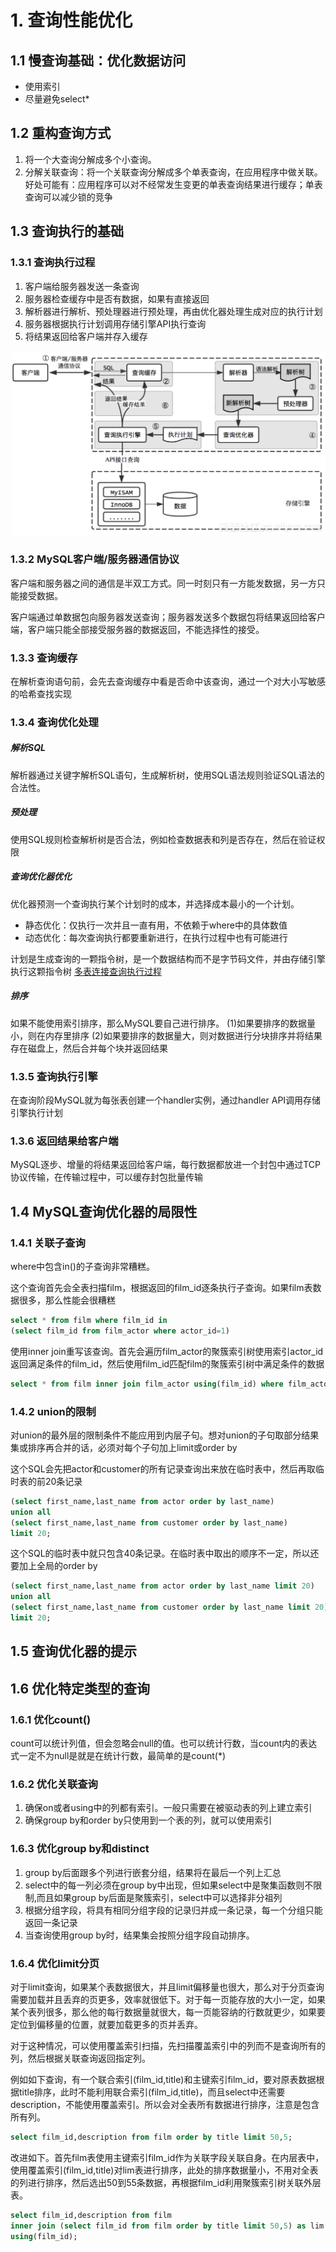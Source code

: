# 1. 查询性能优化

## 1.1 慢查询基础：优化数据访问
- 使用索引
- 尽量避免select*

## 1.2 重构查询方式
1. 将一个大查询分解成多个小查询。
2. 分解关联查询：将一个关联查询分解成多个单表查询，在应用程序中做关联。好处可能有：应用程序可以对不经常发生变更的单表查询结果进行缓存；单表查询可以减少锁的竞争

## 1.3 查询执行的基础
### 1.3.1 查询执行过程
1. 客户端给服务器发送一条查询
2. 服务器检查缓存中是否有数据，如果有直接返回
3. 解析器进行解析、预处理器进行预处理，再由优化器处理生成对应的执行计划
4. 服务器根据执行计划调用存储引擎API执行查询
5. 将结果返回给客户端并存入缓存

![查询执行过程](./pic/查询性能优化_查询执行过程.png)

### 1.3.2 MySQL客户端/服务器通信协议
客户端和服务器之间的通信是半双工方式。同一时刻只有一方能发数据，另一方只能接受数据。

客户端通过单数据包向服务器发送查询；服务器发送多个数据包将结果返回给客户端，客户端只能全部接受服务器的数据返回，不能选择性的接受。

### 1.3.3 查询缓存
在解析查询语句前，会先去查询缓存中看是否命中该查询，通过一个对大小写敏感的哈希查找实现

### 1.3.4 查询优化处理
##### 解析SQL
解析器通过关键字解析SQL语句，生成解析树，使用SQL语法规则验证SQL语法的合法性。
##### 预处理
使用SQL规则检查解析树是否合法，例如检查数据表和列是否存在，然后在验证权限
##### 查询优化器优化
优化器预测一个查询执行某个计划时的成本，并选择成本最小的一个计划。

- 静态优化：仅执行一次并且一直有用，不依赖于where中的具体数值
- 动态优化：每次查询执行都要重新进行，在执行过程中也有可能进行

计划是生成查询的一颗指令树，是一个数据结构而不是字节码文件，并由存储引擎执行这颗指令树
[多表连接查询执行过程](./多表连接查询执行过程.md)

##### 排序
如果不能使用索引排序，那么MySQL要自己进行排序。
(1)如果要排序的数据量小，则在内存里排序
(2)如果要排序的数据量大，则对数据进行分块排序并将结果存在磁盘上，然后合并每个块并返回结果

### 1.3.5 查询执行引擎
在查询阶段MySQL就为每张表创建一个handler实例，通过handler API调用存储引擎执行计划

### 1.3.6 返回结果给客户端
MySQL逐步、增量的将结果返回给客户端，每行数据都放进一个封包中通过TCP协议传输，在传输过程中，可以缓存封包批量传输

## 1.4 MySQL查询优化器的局限性
### 1.4.1 关联子查询
where中包含in()的子查询非常糟糕。

这个查询首先会全表扫描film，根据返回的film_id逐条执行子查询。如果film表数据很多，那么性能会很糟糕
```SQL
select * from film where film_id in 
(select film_id from film_actor where actor_id=1)
```
使用inner join重写该查询。首先会遍历film_actor的聚簇索引树使用索引actor_id返回满足条件的film_id，然后使用film_id匹配film的聚簇索引树中满足条件的数据
```SQL
select * from film inner join film_actor using(film_id) where film_actor.actor_id=1;
```

### 1.4.2 union的限制
对union的最外层的限制条件不能应用到内层子句。想对union的子句取部分结果集或排序再合并的话，必须对每个子句加上limit或order by

这个SQL会先把actor和customer的所有记录查询出来放在临时表中，然后再取临时表的前20条记录
```SQL
(select first_name,last_name from actor order by last_name)
union all
(select first_name,last_name from customer order by last_name)
limit 20;
```

这个SQL的临时表中就只包含40条记录。在临时表中取出的顺序不一定，所以还要加上全局的order by
```SQL
(select first_name,last_name from actor order by last_name limit 20)
union all
(select first_name,last_name from customer order by last_name limit 20)
limit 20;
```

## 1.5 查询优化器的提示

## 1.6 优化特定类型的查询
### 1.6.1 优化count()
count可以统计列值，但会忽略会null的值。也可以统计行数，当count内的表达式一定不为null是就是在统计行数，最简单的是count(*)

### 1.6.2 优化关联查询
1. 确保on或者using中的列都有索引。一般只需要在被驱动表的列上建立索引
2. 确保group by和order by只使用到一个表的列，就可以使用索引

### 1.6.3 优化group by和distinct
1. group by后面跟多个列进行嵌套分组，结果将在最后一个列上汇总
2. select中的每一列必须在group by中出现，但如果select中是聚集函数则不限制,而且如果group by后面是聚簇索引，select中可以选择非分祖列
3. 根据分组字段，将具有相同分组字段的记录归并成一条记录，每一个分组只能返回一条记录
4. 当查询使用group by时，结果集会按照分组字段自动排序。

### 1.6.4 优化limit分页
对于limit查询，如果某个表数据很大，并且limit偏移量也很大，那么对于分页查询需要加载并且丢弃的页更多，效率就很低下。对于每一页能存放的大小一定，如果某个表列很多，那么他的每行数据量就很大，每一页能容纳的行数就更少，如果要定位到偏移量的位置，就要加载更多的页并丢弃。

对于这种情况，可以使用覆盖索引扫描，先扫描覆盖索引中的列而不是查询所有的列，然后根据关联查询返回指定列。

例如如下查询，有一个联合索引(film_id,title)和主键索引film_id，要对原表数据根据title排序，此时不能利用联合索引(film_id,title)，而且select中还需要description，不能使用覆盖索引。所以会对全表所有数据进行排序，注意是包含所有列。
```SQL
select film_id,description from film order by title limit 50,5;
```
改进如下。首先film表使用主键索引film_id作为关联字段关联自身。在内层表中，使用覆盖索引(film_id,title)对lim表进行排序，此处的排序数据量小，不用对全表的列进行排序，然后选出50到55条数据，再根据film_id利用聚簇索引树关联外层表。
```SQL
select film_id,description from film
inner join (select film_id from film order by title limit 50,5) as lim
using(film_id);
```